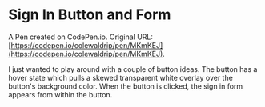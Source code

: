# Sign In Button and Form

A Pen created on CodePen.io. Original URL: [https://codepen.io/colewaldrip/pen/MKmKEJ](https://codepen.io/colewaldrip/pen/MKmKEJ).

I just wanted to play around with a couple of button ideas. The button has a hover state which pulls a skewed transparent white overlay over the button's background color. When the button is clicked, the sign in form appears from within the button.